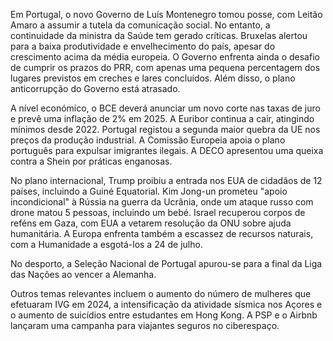 Em Portugal, o novo Governo de Luís Montenegro tomou posse, com Leitão Amaro a assumir a tutela da comunicação social. No entanto, a continuidade da ministra da Saúde tem gerado críticas. Bruxelas alertou para a baixa produtividade e envelhecimento do país, apesar do crescimento acima da média europeia. O Governo enfrenta ainda o desafio de cumprir os prazos do PRR, com apenas uma pequena percentagem dos lugares previstos em creches e lares concluídos. Além disso, o plano anticorrupção do Governo está atrasado.

A nível económico, o BCE deverá anunciar um novo corte nas taxas de juro e prevê uma inflação de 2% em 2025. A Euribor continua a cair, atingindo mínimos desde 2022. Portugal registou a segunda maior quebra da UE nos preços da produção industrial. A Comissão Europeia apoia o plano português para expulsar imigrantes ilegais. A DECO apresentou uma queixa contra a Shein por práticas enganosas.

No plano internacional, Trump proibiu a entrada nos EUA de cidadãos de 12 países, incluindo a Guiné Equatorial. Kim Jong-un prometeu "apoio incondicional" à Rússia na guerra da Ucrânia, onde um ataque russo com drone matou 5 pessoas, incluindo um bebé. Israel recuperou corpos de reféns em Gaza, com EUA a vetarem resolução da ONU sobre ajuda humanitária.  A Europa enfrenta também a escassez de recursos naturais, com a Humanidade a esgotá-los a 24 de julho.

No desporto, a Seleção Nacional de Portugal apurou-se para a final da Liga das Nações ao vencer a Alemanha.

Outros temas relevantes incluem o aumento do número de mulheres que efetuaram IVG em 2024, a intensificação da atividade sísmica nos Açores e o aumento de suicídios entre estudantes em Hong Kong. A PSP e o Airbnb lançaram uma campanha para viajantes seguros no ciberespaço.